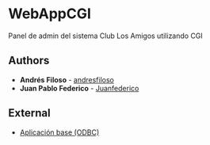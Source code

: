 # WebAppCGI
Panel de admin del sistema Club Los Amigos utilizando CGI

## Authors

* **Andrés Filoso** - [andresfiloso](https://github.com/andresfiloso)
* **Juan Pablo Federico** - [Juanfederico](https://github.com/Juanfederico)

## External
- [Aplicación base (ODBC)](https://github.com/andresfiloso/WebAppODBC)
